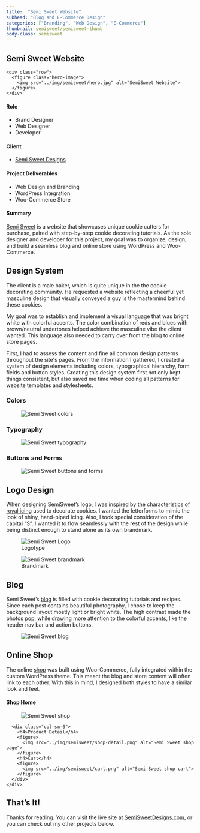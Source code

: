 ```yaml
---
title:  "Semi Sweet Website"
subhead: "Blog and E-Commerce Design"
categories: ["Branding", "Web Design", "E-Commerce"]
thumbnail: semisweet/semisweet-thumb
body-class: semisweet
---
```

<section class="container-fluid introduction">
  <div class="container">
    <div class="row">
      <div class="col-sm-12">
        <h1 class="title">Semi Sweet Website</h1>
      </div>
    </div>

    <div class="row">
      <figure class="hero-image">
        <img src="../img/semisweet/hero.jpg" alt="SemiSweet Website">
      </figure>
    </div>
  </div>
</section>
<section class="container-fluid project-details">
  <div class="container">
    <div class="row">
      <div class="col-md-5">
        <h4>Role</h4>
        <ul>
          <li>Brand Designer</li>
          <li>Web Designer</li>
          <li>Developer</li>
        </ul>
        <h4>Client</h4>
        <ul>
          <li><a href="https://www.semisweetdesigns.com" target="_blank">Semi Sweet Designs</a></li>
        </ul>
        <h4>Project Deliverables</h4>
        <ul>
          <li>Web Design and Branding</li>
          <li>WordPress Integration</li>
          <li>Woo-Commerce Store</li>
        </ul>
      </div>
      <div class="col-md-7 summary">
        <h4>Summary</h4>
        <p><a href="https://www.semisweetdesigns.com" target="_blank">Semi Sweet</a> is a website that showcases unique cookie cutters for purchase, paired with step-by-step cookie decorating tutorials. As the sole designer and developer for this project, my goal was to organize, design, and build a seamless blog and online store using WordPress and Woo-Commerce.</p>
      </div>
    </div>
  </div>
</section>

<section class="container design-system">
  <div class="row">
    <div class="col-sm-8 description center">
      <h2>Design System</h2>
      <p>The client is a male baker, which is quite unique in the the cookie decorating community. He requested a website reflecting a cheerful yet masculine design that visually conveyed a guy is the mastermind behind these cookies.</p>
      <p>My goal was to establish and implement a visual language that was bright white with colorful accents. The color combination of reds and blues with brown/neutral undertones helped achieve the masculine vibe the client wanted. This language also needed to carry over from the blog to online store pages.</p>
      <p>First, I had to assess the content and fine all common design patterns throughout the site's pages. From the information I gathered, I created a system of design elements including colors, typographical hierarchy, form fields and button styles. Creating this design system first not only kept things consistent, but also saved me time when coding all patterns for website templates and stylesheets.</p>
    </div>
    <div class="col-sm-12">      
      <h3>Colors</h3>
      <figure>
        <img src="../img/semisweet/colors.png" alt="Semi Sweet colors">
      </figure>
      <h3>Typography</h3>
      <figure>
        <img src="../img/semisweet/typography.png" alt="Semi Sweet typography">
      </figure>
      <h3>Buttons and Forms</h3>
      <figure>
        <img src="../img/semisweet/buttons-forms.png" alt="Semi Sweet buttons and forms">
      </figure>   
    </div>
  </div>
</section>
<section class="container-fluid logo">
  <div class="container">
    <div class="row">
      <div class="col-sm-8 description center">
        <h2>Logo Design</h2>
        <p>When designing SemiSweet’s logo, I was inspired by the characteristics of <a href="https://semisweetdesigns.com/2013/10/03/updated-royal-icing-recipe/" target="_blank">royal icing</a> used to decorate cookies. I wanted the letterforms to mimic the look of shiny, hand-piped icing. Also, I took special consideration of the capital “S”. I wanted it to flow seamlessly with the rest of the design while being distinct enough to stand alone as its own brandmark.</p>
      </div>
      <div class="col-sm-12">
        <figure class="wordmark">
          <img src="../img/semisweet/ss-logo.svg" alt="Semi Sweet Logo">
          <figcaption>Logotype</figcaption>
        </figure>
        <figure class="brandmark">
          <img src="../img/semisweet/ss-brandmark.svg" alt="Semi Sweet brandmark">
          <figcaption>Brandmark</figcaption>
        </figure>  
      </div>
    </div>
  </div>
</section>
<section class="container-fluid blog">
  <div class="container">
    <div class="row">
      <div class="col-sm-8 description center">
        <h2>Blog</h2>
        <p>Semi Sweet’s <a href="https://www.semisweetdesigns.com/blog" target="_blank">blog</a> is filled with cookie decorating tutorials and recipes. Since each post contains beautiful photography, I chose to keep the background layout mostly light or bright white. The high contrast made the photos pop, while drawing more attention to the colorful accents, like the header nav bar and action buttons.</p>
      </div>
      <div class="col-sm-12">
        <figure>
          <img src="../img/semisweet/blog-full.png" alt="Semi Sweet blog">
        </figure>  
      </div>
    </div>
  </div>
</section>
<section class="container-fluid shop">
  <div class="container">
    <div class="row">
      <div class="col-sm-8 description center">
        <h2>Online Shop</h2>
        <p>The online <a href="https://semisweetdesigns.com/shop/" target="_blank">shop</a> was built using Woo-Commerce, fully integrated within the custom WordPress theme. This meant the blog and store content will often link to each other. With this in mind, I designed both styles to have a similar look and feel.</p>
      </div>
    </div>
    <div class="row">
      <div class="col-sm-6">
        <h4>Shop Home</h4>
        <figure>
          <img src="../img/semisweet/shop-home.png" alt="Semi Sweet shop">
        </figure>
      </div>

      <div class="col-sm-6">
        <h4>Product Detail</h4>
        <figure>
          <img src="../img/semisweet/shop-detail.png" alt="Semi Sweet shop page">
        </figure>
        <h4>Cart</h4>
        <figure>
          <img src="../img/semisweet/cart.png" alt="Semi Sweet shop cart">
        </figure>
      </div>
    </div>
  </div>
</section>
<section class="container-fluid post-closing">
  <div class="container">
    <h2>That’s It!</h2>
    <p>Thanks for reading. You can visit the live site at <a href="https://www.semisweetdesigns.com/" target="_blank">SemiSweetDesigns.com</a>, or you can check out my other projects below.</p>
  </div>
</section>
